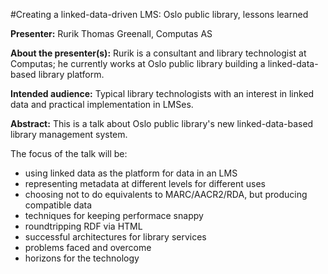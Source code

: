 #Creating a linked-data-driven LMS: Oslo public library, lessons learned

__Presenter:__ Rurik Thomas Greenall, Computas AS

__About the presenter(s):__ Rurik is a consultant and library technologist at Computas; he currently works at Oslo public library building a linked-data-based library platform.

__Intended audience:__ Typical library technologists with an interest in linked data and practical implementation in LMSes.

__Abstract:__ This is a talk about Oslo public library's new linked-data-based library management system.

The focus of the talk will be:
- using linked data as the platform for data in an LMS
- representing metadata at different levels for different uses
- choosing not to do equivalents to MARC/AACR2/RDA, but producing compatible data
- techniques for keeping performace snappy
- roundtripping RDF via HTML
- successful architectures for library services
- problems faced and overcome
- horizons for the technology
